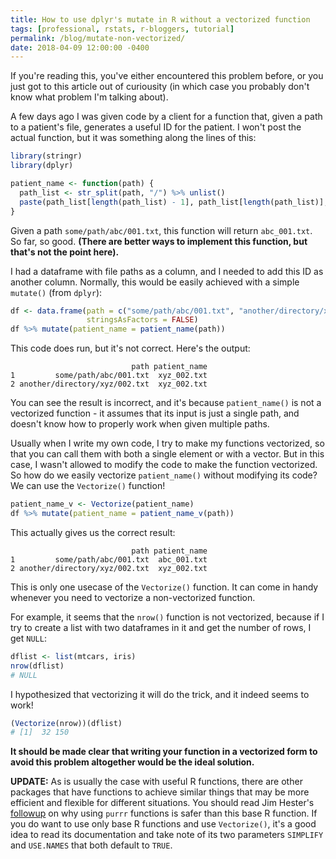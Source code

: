 ```yaml
---
title: How to use dplyr's mutate in R without a vectorized function
tags: [professional, rstats, r-bloggers, tutorial]
permalink: /blog/mutate-non-vectorized/
date: 2018-04-09 12:00:00 -0400
---
```


If you're reading this, you've either encountered this problem before, or you just got to this article out of curiousity (in which case you probably don't know what problem I'm talking about).

A few days ago I was given code by a client for a function that, given a path to a patient's file, generates a useful ID for the patient. I won't post the actual function, but it was something along the lines of this:

```r
library(stringr)
library(dplyr)

patient_name <- function(path) {
  path_list <- str_split(path, "/") %>% unlist()
  paste(path_list[length(path_list) - 1], path_list[length(path_list)], sep = "_")
}
```

Given a path `some/path/abc/001.txt`, this function will return `abc_001.txt`. So far, so good. **(There are better ways to implement this function, but that's not the point here).**

I had a dataframe with file paths as a column, and I needed to add this ID as another column. Normally, this would be easily achieved with a simple `mutate()` (from `dplyr`):

```r
df <- data.frame(path = c("some/path/abc/001.txt", "another/directory/xyz/002.txt"),
                 stringsAsFactors = FALSE)
df %>% mutate(patient_name = patient_name(path))
```

This code does run, but it's not correct. Here's the output:

```
                           path patient_name
1         some/path/abc/001.txt  xyz_002.txt
2 another/directory/xyz/002.txt  xyz_002.txt
```

You can see the result is incorrect, and it's because `patient_name()` is not a vectorized function - it assumes that its input is just a single path, and doesn't know how to properly work when given multiple paths.

Usually when I write my own code, I try to make my functions vectorized, so that you can call them with both a single element or with a vector. But in this case, I wasn't allowed to modify the code to make the function vectorized. So how do we easily vectorize `patient_name()` without modifying its code? We can use the `Vectorize()` function!

```r
patient_name_v <- Vectorize(patient_name)
df %>% mutate(patient_name = patient_name_v(path))
```

This actually gives us the correct result:

```
                           path patient_name
1         some/path/abc/001.txt  abc_001.txt
2 another/directory/xyz/002.txt  xyz_002.txt
```

This is only one usecase of the `Vectorize()` function. It can come in handy whenever you need to vectorize a non-vectorized function.

For example, it seems that the `nrow()` function is not vectorized, because if I try to create a list with two dataframes in it and get the number of rows, I get `NULL`:

```r
dflist <- list(mtcars, iris)
nrow(dflist)
# NULL
```

I hypothesized that vectorizing it will do the trick, and it indeed seems to work!

```r
(Vectorize(nrow))(dflist)
# [1]  32 150
```

**It should be made clear that writing your function in a vectorized form to avoid this problem altogether would be the ideal solution.**

**UPDATE:** As is usually the case with useful R functions, there are other packages that have functions to achieve similar things that may be more efficient and flexible for different situations. You should read Jim Hester's [followup](http://www.jimhester.com/2018/04/12/vectorize/) on why using `purrr` functions is safer than this base R function. If you do want to use only base R functions and use `Vectorize()`, it's a good idea to read its documentation and take note of its two parameters `SIMPLIFY` and `USE.NAMES` that both default to `TRUE`.
